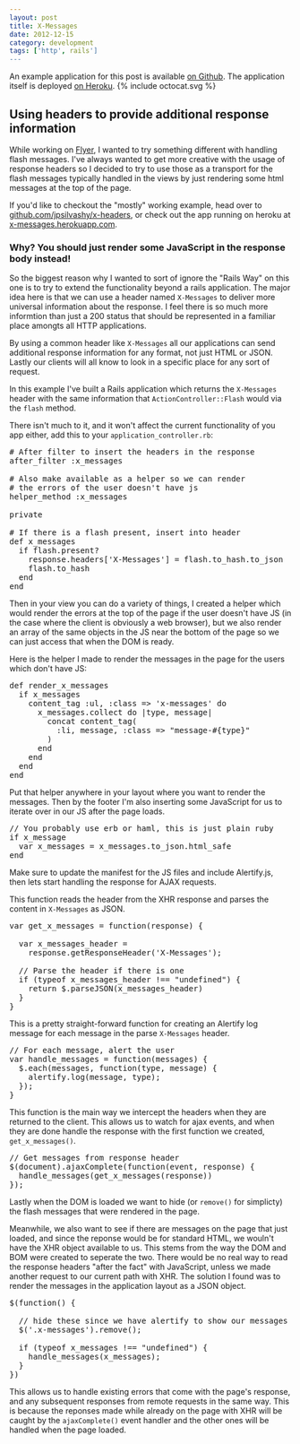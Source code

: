```yaml
---
layout: post
title: X-Messages
date: 2012-12-15
category: development
tags: ['http', rails']
---
```


<div class='callout github'>
  An example application for this post is available <a href='http://github.com/jpsilvashy/x-messages'>on Github</a>. The application itself is deployed <a href='http://x-messages.herokuapp.com'>on Heroku</a>.
  {% include octocat.svg %}
</div>

## Using headers to provide additional response information

While working on [Flyer](http://flyer.io), I wanted to try something different with handling flash messages. I've always wanted to get more creative with the usage of response headers so I decided to try to use those as a transport for the flash messages typically handled in the views by just rendering some html messages at the top of the page.

If you'd like to checkout the "mostly" working example, head over to [github.com/jpsilvashy/x-headers](http://github.com/jpsilvashy/x-messages), or check out the app running on heroku at [x-messages.herokuapp.com](http://x-messages.herokuapp.com).

### Why? You should just render some JavaScript in the response body instead!

So the biggest reason why I wanted to sort of ignore the "Rails Way" on this one is to try to extend the functionality beyond a rails application. The major idea here is that we can use a header named `X-Messages` to deliver more universal information about the response. I feel there is so much more informtion than just a 200 status that should be represented in a familiar place amongts all HTTP applications.

By using a common header like `X-Messages` all our applications can send additional response information for any format, not just HTML or JSON.  Lastly our clients will all know to look in a specific place for any sort of request.

In this example I've built a Rails application which returns the `X-Messages` header with the same information that `ActionController::Flash` would via the `flash` method.

There isn't much to it, and it won't affect the current functionality of you app either, add this to your `application_controller.rb`:


<pre class="prettyprint lang-ruby">
# After filter to insert the headers in the response
after_filter :x_messages

# Also make available as a helper so we can render
# the errors of the user doesn't have js
helper_method :x_messages

private

# If there is a flash present, insert into header
def x_messages
  if flash.present?
    response.headers['X-Messages'] = flash.to_hash.to_json
    flash.to_hash
  end
end
</pre>

Then in your view you can do a variety of things, I created a helper which would render the errors at the top of the page if the user doesn't have JS (in the case where the client is obviously a web browser), but we also render an array of the same objects in the JS near the bottom of the page so we can just access that when the DOM is ready.

Here is the helper I made to render the messages in the page for the users which don't have JS:

<pre class="prettyprint lang-ruby">
def render_x_messages
  if x_messages
    content_tag :ul, :class => 'x-messages' do
      x_messages.collect do |type, message|
        concat content_tag(
          :li, message, :class => "message-#{type}"
        )
      end
    end
  end
end
</pre>

Put that helper anywhere in your layout where you want to render the messages. Then by the footer I'm also inserting some JavaScript for us to iterate over in our JS after the page loads.

<pre class="prettyprint lang-ruby">
// You probably use erb or haml, this is just plain ruby
if x_message
  var x_messages = x_messages.to_json.html_safe
end
</pre>

Make sure to update the manifest for the JS files and include Alertify.js, then lets start handling the response for AJAX requests.

This function reads the header from the XHR response and parses the content in `X-Messages` as JSON.

<pre class="prettyprint">
var get_x_messages = function(response) {

  var x_messages_header =
    response.getResponseHeader('X-Messages');

  // Parse the header if there is one
  if (typeof x_messages_header !== "undefined") {
    return $.parseJSON(x_messages_header)
  }
}
</pre>

This is a pretty straight-forward function for creating an Alertify log message for each message in the parse `X-Messages` header.

<pre class="prettyprint">
// For each message, alert the user
var handle_messages = function(messages) {
  $.each(messages, function(type, message) {
    alertify.log(message, type);
  });
}
</pre>

This function is the main way we intercept the headers when they are returned to the client. This allows us to watch for ajax events, and when they are done handle the response with the first function we created, `get_x_messages()`.

<pre class="prettyprint">
// Get messages from response header
$(document).ajaxComplete(function(event, response) {
  handle_messages(get_x_messages(response))
});
</pre>

Lastly when the DOM is loaded we want to hide (or `remove()` for simplicty) the flash messages that were rendered in the page.

Meanwhile, we also want to see if there are messages on the page that just loaded, and since the reponse would be for standard HTML, we wouln't have the XHR object available to us. This stems from the way the DOM and BOM were created to seperate the two. There would be no real way to read the response headers "after the fact" with JavaScript, unless we made another request to our current path with XHR. The solution I found was to render the messages in the application layout as a JSON object.

<pre class="prettyprint">
$(function() {

  // hide these since we have alertify to show our messages
  $('.x-messages').remove();

  if (typeof x_messages !== "undefined") {
    handle_messages(x_messages);
  }
})
</pre>

This allows us to handle existing errors that come with the page's response, and any subsequent responses from remote requests in the same way. This is because the reponses made while already on the page with XHR will be caught by the `ajaxComplete()` event handler and the other ones will be handled when the page loaded.


